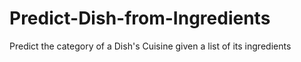 # Predict-Dish-from-Ingredients
Predict the category of a Dish's Cuisine given a list of its ingredients
